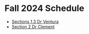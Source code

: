 # Fall 2024 Schedule

* [Sections 1,3 Dr Ventura](../VenturaF2024.md)
* [Section 2 Dr Clement](../ClementF2024.md)
